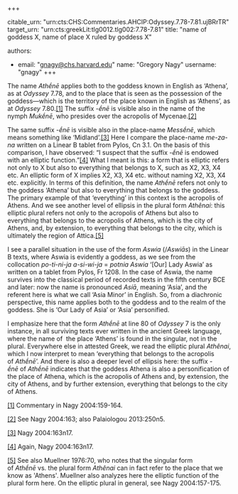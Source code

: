 +++


citable_urn: "urn:cts:CHS:Commentaries.AHCIP:Odyssey.7.78-7.81.ujBRrTR"
target_urn: "urn:cts:greekLit:tlg0012.tlg002:7.78-7.81"
title: "name of goddess X, name of place X ruled by goddess X"

authors:
- email: "gnagy@chs.harvard.edu"
  name: "Gregory Nagy"
  username: "gnagy"
+++

<p>The name <em>Athḗnē</em> applies both to the goddess known in English as ‘Athena’, as at <em>Odyssey</em> 7.78, and to the place that is seen as the possession of the goddess—which is the territory of the place known in English as ‘Athens’, as at <em>Odyssey</em> 7.80.<a href="x-webdoc://02EEC853-5C1F-4478-8173-E7660B646557/#_ftn1" name="_ftnref1">[1]</a> The suffix <em>-ḗnē</em> is visible also in the name of the nymph <em>Mukḗnē</em>, who presides over the acropolis of Mycenae.<a href="x-webdoc://02EEC853-5C1F-4478-8173-E7660B646557/#_ftn2" name="_ftnref2">[2]</a></p>
<p>The same suffix <em>-ḗnē</em> is visible also in the place-name <em>Messḗnē</em>, which means something like ‘Midland’.<a href="x-webdoc://02EEC853-5C1F-4478-8173-E7660B646557/#_ftn3" name="_ftnref3">[3]</a> Here I compare the place-name <em>me-za-na</em> written on a Linear B tablet from Pylos, Cn 3.1. On the basis of this comparison, I have observed: “I suspect that the suffix <em>-ḗnē</em> is endowed with an elliptic function.”<a href="x-webdoc://02EEC853-5C1F-4478-8173-E7660B646557/#_ftn4" name="_ftnref4">[4]</a> What I meant is this: a form that is elliptic refers not only to X but also to everything that belongs to X, such as X2, X3, X4 etc. An elliptic form of X implies X2, X3, X4 etc. without naming X2, X3, X4 etc. explicitly. In terms of this definition, the name <em>Athḗnē</em> refers not only to the goddess ‘Athena’ but also to everything that belongs to the goddess. The primary example of that ‘everything’ in this context is the acropolis of Athens. And we see another level of ellipsis in the plural form <em>Athênai</em>: this elliptic plural refers not only to the acropolis of Athens but also to everything that belongs to the acropolis of Athens, which is the city of Athens, and, by extension, to everything that belongs to the city, which is ultimately the region of Attica.<a href="x-webdoc://02EEC853-5C1F-4478-8173-E7660B646557/#_ftn5" name="_ftnref5">[5]</a></p>
<p>I see a parallel situation in the use of the form <em>Aswia</em> (/<em>Aswiās</em>) in the Linear B texts, where Aswia is evidently a goddess, as we see from the collocation <em>po-ti-ni-ja a-si-wi-ja</em> = <em>potnia Aswia</em> ‘[Our] Lady Aswia’ as written on a tablet from Pylos, Fr 1208. In the case of Aswia, the name survives into the classical period of recorded texts in the fifth century BCE and later: now the name is pronounced <em>Asíā</em>, meaning ‘Asia’, and the referent here is what we call ‘Asia Minor’ in English. So, from a diachronic perspective, this name applies both to the goddess and to the realm of the goddess. She is ‘Our Lady of Asia’ or ‘Asia’ personified.</p>
<p>I emphasize here that the form <em>Athḗnē</em> at line 80 of <em>Odyssey</em> 7 is the only instance, in all surviving texts ever written in the ancient Greek language, where the name of  the place ‘Athens’ is found in the singular, not in the plural. Everywhere else in attested Greek, we read the elliptic plural <em>Athênai</em>, which I now interpret to mean ‘everything that belongs to the acropolis of <em>Athḗnē</em>’. And there is also a deeper level of ellipsis here: the suffix <em>-ḗnē</em> of <em>Athḗnē</em> indicates that the goddess Athena is also a personification of the place of Athena, which is the acropolis of Athens and, by extension, the city of Athens, and by further extension, everything that belongs to the city of Athens.</p>
<p><a href="x-webdoc://02EEC853-5C1F-4478-8173-E7660B646557/#_ftnref1" name="_ftn1">[1]</a> Commentary in Nagy 2004:159-164.</p>
<p><a href="x-webdoc://02EEC853-5C1F-4478-8173-E7660B646557/#_ftnref2" name="_ftn2">[2]</a> See Nagy 2004:163; also Palaiologou 2013:250n5. </p>
<p><a href="x-webdoc://02EEC853-5C1F-4478-8173-E7660B646557/#_ftnref3" name="_ftn3">[3]</a> Nagy 2004:163n17.</p>
<p><a href="x-webdoc://02EEC853-5C1F-4478-8173-E7660B646557/#_ftnref4" name="_ftn4">[4]</a> Again, Nagy 2004:163n17.</p>
<p><a href="x-webdoc://02EEC853-5C1F-4478-8173-E7660B646557/#_ftnref5" name="_ftn5">[5]</a> See also Muellner 1976:70, who notes that the singular form of <em>Athḗnē</em> vs. the plural form <em>Athênai</em> can in fact refer to the place that we know as 'Athens'. Muellner also analyzes here the elliptic function of the plural form here. On the elliptic plural in general, see Nagy 2004:157-175.</p>